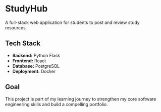 # StudyHub

A full-stack web application for students to post and review study resources.

## Tech Stack
*   **Backend:** Python Flask
*   **Frontend:** React
*   **Database:** PostgreSQL
*   **Deployment:** Docker

## Goal
This project is part of my learning journey to strengthen my core software engineering skills and build a compelling portfolio.
